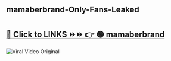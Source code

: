 
 ## mamaberbrand-Only-Fans-Leaked

# <h2><a href="https://clipsfans.com/mamaberbrand&ref=git">🔗 Click to LINKS ⏩⏩ 👉 🟢 mamaberbrand </a></h2>

<a href="https://clipsfans.com/mamaberbrand&ref=git" rel="nofollow" data-target="animated-image.originalLink"><img src="https://i.ibb.co.com/xMMVF88/686577567.gif" alt="Viral Video Original" style="max-width: 100%; display: inline-block;" data-target="animated-image.originalImage"></a>
